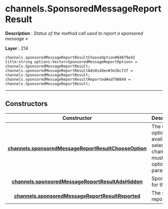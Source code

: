 # channels.SponsoredMessageReportResult

**Description** : *Status of the method call used to report a sponsored message &raquo;*

**Layer** : 214

```tl
channels.sponsoredMessageReportResultChooseOption#846f9e42 title:string options:Vector<SponsoredMessageReportOption> = channels.SponsoredMessageReportResult;
channels.sponsoredMessageReportResultAdsHidden#3e3bcf2f = channels.SponsoredMessageReportResult;
channels.sponsoredMessageReportResultReported#ad798849 = channels.SponsoredMessageReportResult;
```

---

## Constructors

| Constructor | Description |
| :---: | :--- |
| [**channels.sponsoredMessageReportResultChooseOption**](constructor/channels.sponsoredMessageReportResultChooseOption) | The user must choose a report option from the localized options available in options, and after selection, channels.reportSponsoredMessage must be invoked again, passing the option's option field to the option param of the method |
| [**channels.sponsoredMessageReportResultAdsHidden**](constructor/channels.sponsoredMessageReportResultAdsHidden) | Sponsored messages were hidden for the user in all chats |
| [**channels.sponsoredMessageReportResultReported**](constructor/channels.sponsoredMessageReportResultReported) | The sponsored message was reported successfully |